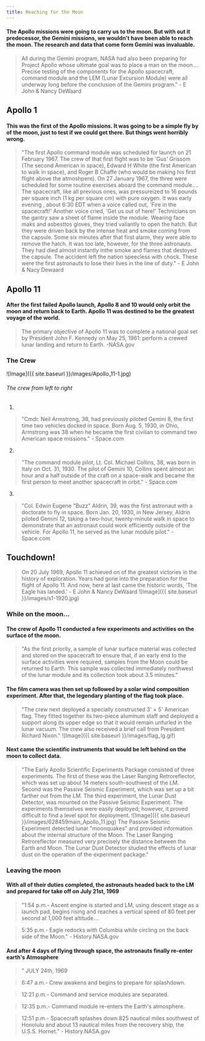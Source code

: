 ```yaml
---
title: Reaching for the Moon
---
```


#### The Apollo missions were going to carry us to the moon. But with out it predecessor, the Gemini missions, we wouldn't have been able to reach the moon. The research and data that come form Gemini was invaluable. 

>All during the Gemini program, NASA had also been preparing for Project Apollo whose ultimate goal was to place a man on the moon.... Precise testing of the components for the Apollo spacecraft, command module and the LEM (Lunar Excursion Module) were all underway long before the conclusion of the Gemini program." - E John & Nancy DeWaard

## Apollo 1
#### This was the first of the Apollo missions. It was going to be a simple fly by of the moon, just to test if we could get there. But things went horribly wrong. 

>"The first Apollo command module was scheduled for launch on 21 February 1967. The crew of that first flight was to be 'Gus' Grissom (The second American in space), Edward H White (the first American to walk in space), and Roger B Chaffe (who would be making his first flight above the atmoshpere). On 27 January 1967, the three were scheduled for some routine exercises aboard the command module.... The spacecraft, like all previous ones, was pressureized to 16 pounds per square inch (1 kg per square cm) with pure oxygen. It was early evening , about 6:30 EDT when a voice called out, 'Fire in the spacecraft!' Another voice cried, 'Get us out of here!' Technicians on the gantry saw a sheet of flame inside the module. Wearing face maks and asbesttos gloves, they tried valiantly to open the hatch. But they were driven back by the intense heat and smoke coming from the capsule. Some six minutes after that first alarm, they were able to remove the hatch. It was too late, however, for the three astronauts. They had died almost instantly inthe smoke and flames that destoyed the capsule. The accident left the nation speecless with chock. These were the first astronauts to lose their lives in the line of duty." - E John & Nacy Dewaard 

## Apollo 11
#### After the first failed Apollo launch, Apollo 8 and 10 would only orbit the moon and return back to Earth. Apollo 11 was destined to be the greatest voyage of the world. 

>The primary objective of Apollo 11 was to complete a national goal set by President John F. Kennedy on May 25, 1961: perform a crewed lunar landing and return to Earth. -NASA.gov

### The Crew

![Image]({{ site.baseurl }}/images/Apollo_11-1.jpg)
###### The crew from left to right
1. 
> "Cmdr. Neil Armstrong, 38, had previously piloted Gemini 8, the first time two vehicles docked in space. Born Aug. 5, 1930, in Ohio, Armstrong was 38 when he became the first civilian to command two American space missions." - Space.com

2. 
>"The command module pilot, Lt. Col. Michael Collins, 38, was born in Italy on Oct. 31, 1930. The pilot of Gemini 10, Collins spent almost an hour and a half outside of the craft on a space-walk and became the first person to meet another spacecraft in orbit." - Space.com  

3. 
>"Col. Edwin Eugene "Buzz" Aldrin, 39, was the first astronaut with a doctorate to fly in space. Born Jan. 20, 1930, in New Jersey, Aldrin piloted Gemini 12, taking a two-hour, twenty-minute walk in space to demonstrate that an astronaut could work efficiently outside of the vehicle. For Apollo 11, he served as the lunar module pilot." - Space.com

## Touchdown!
>On 20 July 1969, Apollo 11 achieved on of the greatest victories in the history of exploration. Years had gone into the preparation for the flight of Apollo 11. And now, here at last came the historic words, 'The Eagle has landed.' - E John & Nancy DeWaard
![Image]({{ site.baseurl }}/images/s1-1920.jpg)

### While on the moon...
#### The crew of Apollo 11 conducted a few experiments and activities on the surface of the moon.

>"As the first priority, a sample of lunar surface material was collected and stored on the spacecraft to ensure that, if an early end to the surface activities were required, samples from the Moon could be returned to Earth. This sample was collected immediately northwest of the lunar module and its collection took about 3.5 minutes." 

#### The film camera was then set up followed by a solar wind composition experiment. After that, the legendary planting of the flag took place. 
>"The crew next deployed a specially constructed 3' × 5' American flag. They fitted together its two-piece aluminum staff and deployed a support along its upper edge so that it would remain unfurled in the lunar vacuum. The crew also received a brief call from President Richard Nixon."
![Image]({{ site.baseurl }}/images/flag_lg.gif)

#### Next came the scientific instruments that would be left behind on the moon to collect data. 
>"The Early Apollo Scientific Experiments Package consisted of three experiments. The first of these was the Laser Ranging Retroreflector, which was set up about 14 meters south-southwest of the LM. Second was the Passive Seismic Experiment, which was set up a bit farther out from the LM. The third experiment, the Lunar Dust Detector, was mounted on the Passive Seismic Experiment. The experiments themselves were easily deployed; however, it proved difficult to find a level spot for deployment.
>![Image]({{ site.baseurl }}/images/628459main_Apollo_11.jpg)
>The Passive Seismic Experiment detected lunar "moonquakes" and provided information about the internal structure of the Moon. The Laser Ranging Retroreflector measured very precisely the distance between the Earth and Moon. The Lunar Dust Detector studied the effects of lunar dust on the operation of the experiment package." 


### Leaving the moon
#### With all of their duties completed, the astronauts headed back to the LM and prepared for take off on July 21st, 1969
>"1:54 p.m.- Ascent engine is started and LM, using descent stage as a launch pad, begins rising and reaches a vertical speed of 80 feet per second at 1,000 feet altitude....

>5:35 p.m.- Eagle redocks with Columbia while circling on the back side of the Moon."  - History.NASA.gov

#### And after 4 days of flying through space, the astronauts finally re-enter earth's Atmosphere
>"      JULY 24th, 1969

>6:47 a.m.- Crew awakens and begins to prepare for splashdown.

> 12:21 p.m.- Command and service modules are separated.

> 12:35 p.m.- Command module re-enters the Earth's atmosphere.

> 12:51 p.m.- Spacecraft splashes down 825 nautical miles southwest of Honolulu and about 13 nautical miles from the recovery ship, the U.S.S. Hornet."  - History.NASA.gov
  
